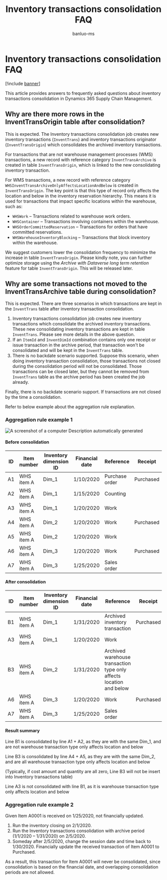 ﻿---
title: Inventory transactions consolidation FAQ
description: Find answers to frequently asked questions about inventory transactions consolidation in Dynamics 365 Supply Chain Management.
author: banluo-ms
ms.author: banluo
ms.reviewer: kamaybac
ms.search.form: InventTransArchiveProcessForm
ms.topic: how-to
ms.date: 08/12/2024
ms.custom: 
  - bap-template
---

# Inventory transactions consolidation FAQ

[!include [banner](../includes/banner.md)]

This article provides answers to frequently asked questions about inventory transactions consolidation in Dynamics 365 Supply Chain Management.

## Why are there more rows in the InventTransOrigin table after consolidation?

This is expected. The Inventory transactions consolidation job creates new inventory transactions (`InventTrans`) and inventory transactions originator (`InventTransOrigin`) which consolidates the archived inventory transactions.

For transactions that are not warehouse management processes (WMS) transactions, a new record with reference category `InventTransArchive` is created in table `InventTransOrigin`, which is linked to the new consolidating inventory transaction.

For WMS transactions, a new record with reference category `WHSInventTransArchiveOnlyAffectsLocationAndBelow` is created in `InventTransOrigin`. The key point is that this type of record only affects the location and below in the inventory reservation hierarchy. This means it is used for transactions that impact specific locations within the warehouse, such as:

- `WHSWork` – Transactions related to warehouse work orders.
- `WHSContainer` – Transactions involving containers within the warehouse.
- `WHSOrderCommittedReservation` – Transactions for orders that have committed reservations.
- `WHSWarehouseInventoryBlocking` – Transactions that block inventory within the warehouse.

We suggest customers lower the consolidation frequency to minimize the increase in table `InventTransOrigin`. Please kindly note, you can further optimize storage using the *Archive with Dataverse long term retention* feature for table `InventTransOrigin`. This will be released later.

## Why are some transactions not moved to the InventTransArchive table during consolidation?

This is expected. There are three scenarios in which transactions are kept in the `InventTrans` table after inventory transaction consolidation.

1. Inventory transactions consolidation job creates new inventory transactions which consolidate the archived inventory transactions. These new consolidating inventory transactions are kept in table `InventTrans`. Please see more details in the above question.
1. If an `ItemId` and `InventDimId` combination contains only one receipt or issue transaction in the archive period, that transaction won't be consolidated and will be kept in the `InventTrans` table.
1. There is no backdate scenario supported. Suppose this scenario, when doing inventory transaction consolidation, those transactions not closed during the consolidation period will not be consolidated. Those transactions can be closed later, but they cannot be removed from `InventTrans` table as the archive period has been created the job already.

Finally, there is no backdate scenario support. If transactions are not closed by the time a consolidation.

Refer to below example about the aggregation rule explanation.

### Aggregation rule example 1

![A screenshot of a computer Description automatically generated](media/image1.png)

#### Before consolidation

| ID | Item number | Inventory dimension ID | Financial date | Reference | Receipt | Issue | Quantity |
|--|--|--|--|--|--|--|--|
| A1 | WHS item A | Dim_1 | 1/10/2020 | Purchase order | Purchased |  | 10 |
| A2 | WHS item A | Dim_1 | 1/15/2020 | Counting |  | Sold | -3 |
| A3 | WHS item A | Dim_1 | 1/20/2020 | Work |  | Sold | -7 |
| A4 | WHS item A | Dim_2 | 1/20/2020 | Work | Purchased |  | 7 |
| A5 | WHS item A | Dim_2 | 1/20/2020 | Work |  | Sold | -7 |
| A6 | WHS item A | Dim_3 | 1/20/2020 | Work | Purchased |  | 7 |
| A7 | WHS item A | Dim_3 | 1/25/2020 | Sales order |  | Sold | -7 |

#### After consolidation

| ID | Item number | Inventory dimension ID | Financial date | Reference | Receipt | Issue | Quantity |
|--|--|--|--|--|--|--|--|
| B1 | WHS item A | Dim_1 | 1/31/2020 | Archived inventory transaction | Purchased |  | 7 |
| A3 | WHS item A | Dim_1 | 1/20/2020 | Work |  | Sold | -7 |
| B3 | WHS item A | Dim_2 | 1/31/2020 | Archived warehouse transaction type only affects location and below |  | Sold | 0 |
| A6 | WHS item A | Dim_3 | 1/20/2020 | Work | Purchased |  | 7 |
| A7 | WHS item A | Dim_3 | 1/25/2020 | Sales order |  | Sold | -7 |

#### Result summary

Line B1 is consolidated by line A1 &plus; A2, as they are with the same Dim\_1, and are not warehouse transaction type only affects location and below

Line B3 is consolidated by line A4 &plus; A5, as they are with the same Dim\_2, and are all warehouse transaction type only affects location and below

(Typically, if cost amount and quantity are all zero, Line B3 will not be insert into Inventory transactions table)

Line A3 is not consolidated with line B1, as it is warehouse transaction type only affects location and below

### Aggregation rule example 2

Given Item A0001 is received on 1/25/2020, not financially updated.

1. Run the inventory closing on 2/1/2020.
1. Run the Inventory transactions consolidation with archive period (1/1/2020 – 1/31/2020) on 2/5/2020.
1. Someday after 2/5/2020, change the session date and time back to 1/30/2020. Financially update the received transaction of Item A0001 to Purchased.

As a result, this transaction for Item A0001 will never be consolidated, since consolidation is based on the financial date, and overlapping consolidation periods are not allowed.
